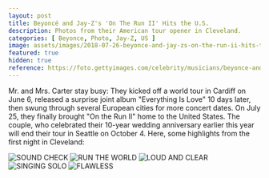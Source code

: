 ```yaml
---
layout: post
title: Beyoncé and Jay-Z's 'On The Run II' Hits the U.S.
description: Photos from their American tour opener in Cleveland.
categories: [ Beyonce, Photo, Jay-Z, US ]
image: assets/images/2018-07-26-beyonce-and-jay-zs-on-the-run-ii-hits-the-u-s.jpg
featured: true
hidden: true
reference: https://foto.gettyimages.com/celebrity/musicians/beyonce-and-jay-zs-on-the-run-ii-hits-the-u-s/
---
```

Mr. and Mrs. Carter stay busy: They kicked off a world tour in Cardiff on June 6, released a surprise joint album "Everything Is Love" 10 days later, then swung through several European cities for more concert dates. On July 25, they finally brought "On the Run II" home to the United States. The couple, who celebrated their 10-year wedding anniversary earlier this year will end their tour in Seattle on October 4. Here, some highlights from the first night in Cleveland:

<img src="https://foto.gettyimages.com/photos/beyonce-performs-on-stage-during-the-on-the-run-ii-tour-opener-at-picture-id1005445688-story-large-9b92bbb1-7bc5-4c1a-8c34-ac23e95e7ccf.jpg" title="SOUND CHECK" alt="SOUND CHECK" >

<img src="https://foto.gettyimages.com/photos/beyonce-performs-on-stage-during-the-on-the-run-ii-tour-opener-at-picture-id1005445686-story-large-c28d7691-746c-4e4f-9c88-4af74480ab36.jpg" title="RUN THE WORLD" alt="RUN THE WORLD" >

<img src="https://foto.gettyimages.com/photos/beyonce-performs-on-stage-during-the-on-the-run-ii-tour-opener-at-picture-id1005445692-story-large-fd91cc3d-d2a5-47f8-aea5-95b1c13d0e92.jpg" title="LOUD AND CLEAR" alt="LOUD AND CLEAR" >

<img src="https://foto.gettyimages.com/photos/beyonce-performs-on-stage-during-the-on-the-run-ii-tour-opener-at-picture-id1005446296-story-large-3ca73fed-ac8b-449a-8ccb-efccedc64b86.jpg" title="SINGING SOLO" alt="SINGING SOLO" >

<img src="https://foto.gettyimages.com/photos/beyonce-performs-on-stage-during-the-on-the-run-ii-tour-opener-at-picture-id1005446302-story-large-82e0eac6-34c0-4dc3-84eb-503211c67053.jpg" title="FLAWLESS" alt="FLAWLESS" >
